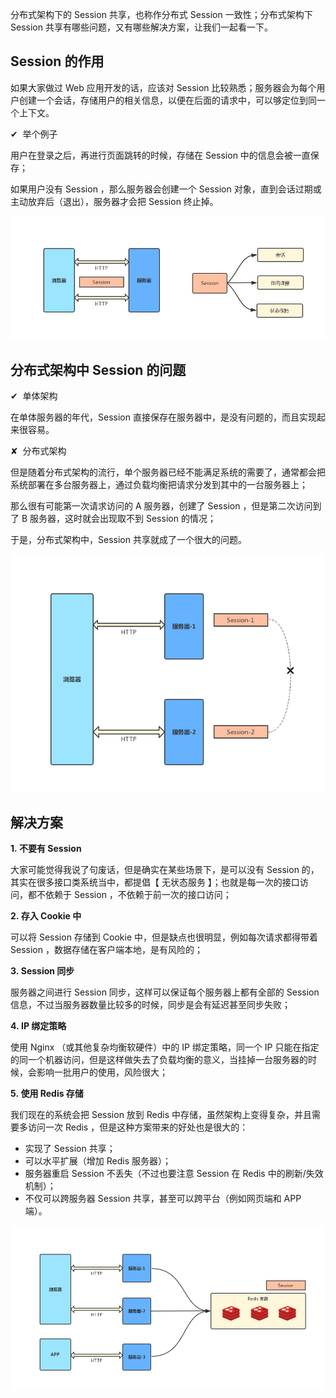 分布式架构下的 Session 共享，也称作分布式 Session 一致性；分布式架构下 Session 共享有哪些问题，又有哪些解决方案，让我们一起看一下。

## Session 的作用

如果大家做过 Web 应用开发的话，应该对 Session 比较熟悉；服务器会为每个用户创建一个会话，存储用户的相关信息，以便在后面的请求中，可以够定位到同一个上下文。

✔︎  举个例子

用户在登录之后，再进行页面跳转的时候，存储在 Session 中的信息会被一直保存；

如果用户没有 Session ，那么服务器会创建一个 Session 对象，直到会话过期或主动放弃后（退出），服务器才会把 Session 终止掉。

![Session 的作用](https://github.com/CodeDaShu/JavaNotes/blob/master/img/DistributedSession/Session.jpg)

## 分布式架构中 Session 的问题

✔︎  单体架构

在单体服务器的年代，Session 直接保存在服务器中，是没有问题的，而且实现起来很容易。

✘  分布式架构

但是随着分布式架构的流行，单个服务器已经不能满足系统的需要了，通常都会把系统部署在多台服务器上，通过负载均衡把请求分发到其中的一台服务器上；

那么很有可能第一次请求访问的 A 服务器，创建了 Session ，但是第二次访问到了 B 服务器，这时就会出现取不到 Session 的情况；

于是，分布式架构中，Session 共享就成了一个很大的问题。

![分布式架构下的 Session 问题](https://github.com/CodeDaShu/JavaNotes/blob/master/img/DistributedSession/DistributedSession.jpg)

## 解决方案

**1. 不要有 Session**

大家可能觉得我说了句废话，但是确实在某些场景下，是可以没有 Session 的，其实在很多接口类系统当中，都提倡【 无状态服务 】；也就是每一次的接口访问，都不依赖于 Session ，不依赖于前一次的接口访问；

**2. 存入 Cookie 中**

可以将 Session 存储到 Cookie 中，但是缺点也很明显，例如每次请求都得带着 Session ，数据存储在客户端本地，是有风险的；

**3. Session 同步**

服务器之间进行 Session 同步，这样可以保证每个服务器上都有全部的 Session 信息，不过当服务器数量比较多的时候，同步是会有延迟甚至同步失败；

**4. IP 绑定策略**

使用 Nginx （或其他复杂均衡软硬件）中的 IP 绑定策略，同一个 IP 只能在指定的同一个机器访问，但是这样做失去了负载均衡的意义，当挂掉一台服务器的时候，会影响一批用户的使用，风险很大；

**5. 使用 Redis 存储**

我们现在的系统会把 Session 放到 Redis 中存储，虽然架构上变得复杂，并且需要多访问一次 Redis ，但是这种方案带来的好处也是很大的：

*   实现了 Session 共享；
*   可以水平扩展（增加 Redis 服务器）；
*   服务器重启 Session 不丢失（不过也要注意 Session 在 Redis 中的刷新/失效机制）；
*   不仅可以跨服务器 Session 共享，甚至可以跨平台（例如网页端和 APP 端）。

![Session-Redis](https://github.com/CodeDaShu/JavaNotes/blob/master/img/DistributedSession/Session-Redis.jpg)
